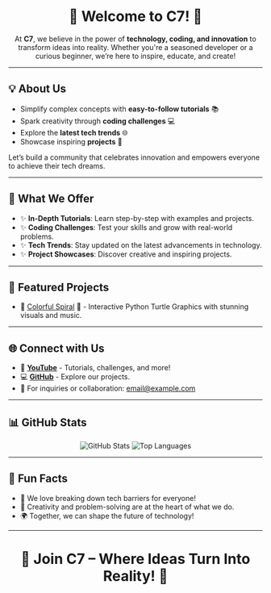 <h1 align="center">🌟 Welcome to C7! 🚀</h1>

<p align="center">
  At <strong>C7</strong>, we believe in the power of <strong>technology, coding, and innovation</strong> to transform ideas into reality. 
  Whether you're a seasoned developer or a curious beginner, we’re here to inspire, educate, and create!
</p>

---

<h2>💡 About Us</h2>
<ul>
  <li>Simplify complex concepts with <strong>easy-to-follow tutorials</strong> 📚</li>
  <li>Spark creativity through <strong>coding challenges</strong> 💻</li>
  <li>Explore the <strong>latest tech trends</strong> 🌐</li>
  <li>Showcase inspiring <strong>projects</strong> 🚀</li>
</ul>
<p>Let’s build a community that celebrates innovation and empowers everyone to achieve their tech dreams.</p>

---

<h2>🚀 What We Offer</h2>
<ul>
  <li>✨ <strong>In-Depth Tutorials</strong>: Learn step-by-step with examples and projects.</li>
  <li>✨ <strong>Coding Challenges</strong>: Test your skills and grow with real-world problems.</li>
  <li>✨ <strong>Tech Trends</strong>: Stay updated on the latest advancements in technology.</li>
  <li>✨ <strong>Project Showcases</strong>: Discover creative and inspiring projects.</li>
</ul>

---

<h2>🎯 Featured Projects</h2>
<ul> <li>🔗 <a href="https://github.com/C7-CodeWithMe/Colorful-Spiral-Script-" target="_blank">Colorful Spiral</a> 🎨 - Interactive Python Turtle Graphics with stunning visuals and music.</li>
</ul>

---

<h2>🌐 Connect with Us</h2>
<ul>
  <li>🎥 <a href="https://youtube.com/c/C7Channel" target="_blank"><strong>YouTube</strong></a> - Tutorials, challenges, and more!</li>
  <li>💻 <a href="https://github.com/C7" target="_blank"><strong>GitHub</strong></a> - Explore our projects.</li>
  <li>📩 For inquiries or collaboration: <a href="mailto:email@example.com">email@example.com</a></li>
</ul>

---

<h2>📊 GitHub Stats</h2>
<p align="center">
  <img src="https://github-readme-stats.vercel.app/api?username=yourusername&show_icons=true&theme=radical" alt="GitHub Stats">
  <img src="https://github-readme-stats.vercel.app/api/top-langs/?username=yourusername&layout=compact&theme=radical" alt="Top Languages">
</p>

---

<h2>🎉 Fun Facts</h2>
<ul>
  <li>🌟 We love breaking down tech barriers for everyone!</li>
  <li>🎨 Creativity and problem-solving are at the heart of what we do.</li>
  <li>🌍 Together, we can shape the future of technology!</li>
</ul>

---

<h1 align="center">🌟 Join C7 – Where Ideas Turn Into Reality! 🌟</h1>

